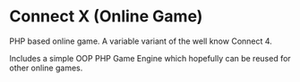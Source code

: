 # Connect X (Online Game)

PHP based online game. A variable variant of the well know Connect 4.

Includes a simple OOP PHP Game Engine which hopefully can be reused for other online games.
